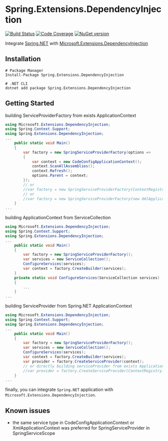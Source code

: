 # Spring.Extensions.DependencyInjection

[![Build Status][ci-badge]][ci] [![Code Coverage][codecov-badge]][codecov]
[![NuGet version][nuget-badge]][nuget]

[ci]: https://github.com/akunzai/Spring.Extensions.DependencyInjection/actions?query=workflow%3ACI
[ci-badge]: https://github.com/akunzai/Spring.Extensions.DependencyInjection/workflows/CI/badge.svg
[codecov]: https://codecov.io/gh/akunzai/Spring.Extensions.DependencyInjection
[codecov-badge]: https://codecov.io/gh/akunzai/Spring.Extensions.DependencyInjection/branch/main/graph/badge.svg?token=KA1W0L496Y
[nuget]: https://www.nuget.org/packages/Spring.Extensions.DependencyInjection/
[nuget-badge]: https://img.shields.io/nuget/v/Spring.Extensions.DependencyInjection.svg?style=flat-square

Integrate [Spring.NET](https://github.com/spring-projects/spring-net) with [Microsoft.Extensions.DependencyInjection](https://www.nuget.org/packages/Microsoft.Extensions.DependencyInjection)

## Installation

```shell
# Package Manager
Install-Package Spring.Extensions.DependencyInjection

# .NET CLI
dotnet add package Spring.Extensions.DependencyInjection
```

## Getting Started

building ServiceProviderFactory from exists ApplicationContext

```csharp
using Microsoft.Extensions.DependencyInjection;
using Spring.Context.Support;
using Spring.Extensions.DependencyInjection;
...
    public static void Main()
    {
        var factory = new SpringServiceProviderFactory(options =>
        {
            var context = new CodeConfigApplicationContext();
            context.ScanAllAssemblies();
            context.Refresh();
            options.Parent = context;
        });
        // or
        //var factory = new SpringServiceProviderFactory(ContextRegistry.GetContext());
        // or
        //var factory = new SpringServiceProviderFactory(new XmlApplicationContext("objects.xml"));
    }
...
```

building ApplicationContext from ServiceCollection

```csharp
using Microsoft.Extensions.DependencyInjection;
using Spring.Context.Support;
using Spring.Extensions.DependencyInjection;
...
    public static void Main()
    {
        var factory = new SpringServiceProviderFactory();
        var services = new ServiceCollection();
        ConfigureServices(services);
        var context = factory.CreateBuilder(services);
    }
    private static void ConfigureServices(ServiceCollection services)
    {
        ...
    }
...
```

building ServiceProvider from Spring.NET ApplicationContext

```csharp
using Microsoft.Extensions.DependencyInjection;
using Spring.Context.Support;
using Spring.Extensions.DependencyInjection;
...
    public static void Main()
    {
        var factory = new SpringServiceProviderFactory();
        var services = new ServiceCollection();
        ConfigureServices(services);
        var context = factory.CreateBuilder(services);
        var provider = factory.CreateServiceProvider(context);
        // or directly building serviceProvider from exists ApplicationContext without integrate ServiceCollection
        //var provider = factory.CreateServiceProvider(ContextRegistry.GetContext());
    }
...
```

finally, you can integrate `Spring.NET` application with `Microsoft.Extensions.DependencyInjection`.

## Known issues

- the same service type in CodeConfigApplicationContext or XmlApplicationContext was preferred for SpringServiceProvider in SpringServiceScope

